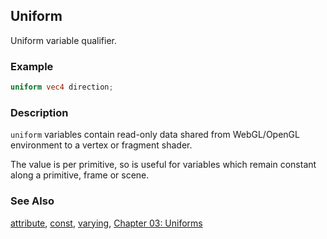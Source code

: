 ## Uniform
Uniform variable qualifier.

### Example
```glsl
uniform vec4 direction;
```

### Description
```uniform``` variables contain read-only data shared from WebGL/OpenGL environment to a vertex or fragment shader.

The value is per primitive, so is useful for variables which remain constant along a primitive, frame or scene.

### See Also
[attribute](/glossary/?search=attribute), [const](/glossary/?search=const), [varying](/glossary/?search=varying), [Chapter 03: Uniforms](/03/)
